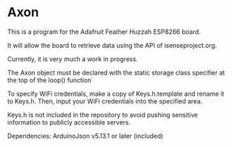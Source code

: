 # Axon

This is a program for the Adafruit Feather Huzzah ESP8266 board.

It will allow the board to retrieve data using the API of isenseproject.org.

Currently, it is very much a work in progress.

The Axon object must be declared with the static storage class specifier at the top of the loop() function

To specify WiFi credentials, make a copy of Keys.h.template and rename it to Keys.h. Then, input your
WiFi credentials into the specified area.

Keys.h is not included in the repository to avoid pushing sensitive information to publicly accessible servers.

Dependencies:
    ArduinoJson v5.13.1 or later (included)